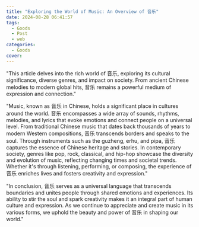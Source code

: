 ```yaml
---
title: "Exploring the World of Music: An Overview of 音乐"
date: 2024-08-28 06:41:57
tags:
  - Goods
  - Post
  - web
categories:
  - Goods
cover: 
---
```


"This article delves into the rich world of 音乐, exploring its cultural significance, diverse genres, and impact on society. From ancient Chinese melodies to modern global hits, 音乐 remains a powerful medium of expression and connection."

"Music, known as 音乐 in Chinese, holds a significant place in cultures around the world. 音乐 encompasses a wide array of sounds, rhythms, melodies, and lyrics that evoke emotions and connect people on a universal level. From traditional Chinese music that dates back thousands of years to modern Western compositions, 音乐 transcends borders and speaks to the soul. Through instruments such as the guzheng, erhu, and pipa, 音乐 captures the essence of Chinese heritage and stories. In contemporary society, genres like pop, rock, classical, and hip-hop showcase the diversity and evolution of music, reflecting changing times and societal trends. Whether it's through listening, performing, or composing, the experience of 音乐 enriches lives and fosters creativity and expression."

"In conclusion, 音乐 serves as a universal language that transcends boundaries and unites people through shared emotions and experiences. Its ability to stir the soul and spark creativity makes it an integral part of human culture and expression. As we continue to appreciate and create music in its various forms, we uphold the beauty and power of 音乐 in shaping our world."
